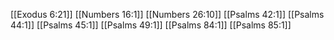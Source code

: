 [[Exodus 6:21]]
[[Numbers 16:1]]
[[Numbers 26:10]]
[[Psalms 42:1]]
[[Psalms 44:1]]
[[Psalms 45:1]]
[[Psalms 49:1]]
[[Psalms 84:1]]
[[Psalms 85:1]]

